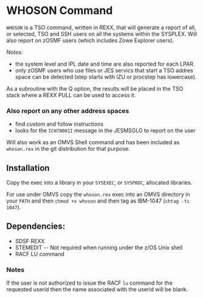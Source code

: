 # WHOSON Command

`WHOSON` is a TSO command, written in REXX, that will generate a report
of all, or selected, TSO and SSH users on all the systems within the SYSPLEX.
Will also report on zOSMF users (which includes Zowe Explorer users).

*Notes:*
 - the system level and IPL date and time are also reported for each LPAR.
 - only zOSMF users who use files or JES servics that start a TSO addres
space can be detected (step starts with IZU or procstep has lowercase).

As a subroutine with the Q option, the results will be placed in the
TSO stack where a REXX PULL can be used to access it.

### Also report on any other address spaces
 - find *custom* and follow instructions
 - looks for the `ICH70001I` message in the JESMSGLG to report on the user

Will also work as an OMVS Shell command and has been included as
`whoson.rex` in the git distribution for that purpose.

## Installation

Copy the exec into a library in your `SYSEXEC`, or `SYSPROC`, allocated
libraries.

For use under OMVS copy the `whoson.rex` exec into an OMVS
directory in your `PATH` and then `chmod +x whoson` and then tag as
IBM-1047 (`chtag -tc 1047`).

## Dependencies:

   * SDSF REXX
   * STEMEDIT   -- Not required when running under the z/OS Unix shell
   * RACF LU command

### Notes
If the user is not authorized to issue the RACF `lu` command for the
requested userid then the name associated with the userid will be blank.
